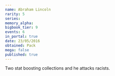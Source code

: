 ```yaml
---
name: Abraham Lincoln
rarity: 5
series:
memory_alpha:
bigbook_tier: 9
events: 6
in_portal: true
date: 23/05/2016
obtained: Pack
mega: false
published: true
---
```


Two stat boosting collections and he attacks racists.
